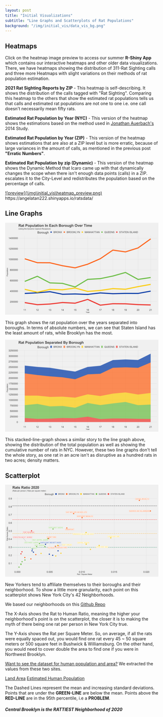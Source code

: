 ```yaml
---
layout: post
title: "Initial Visualizations"
subtitle: "Line Graphs and Scatterplots of Rat Populations"
background: "/img/initial_vis/data_vis_bg.png"
---
```


## Heatmaps

Click on the heatmap image preview to access our summer **R-Shiny App** which contains our interactive heatmaps and other older data visualizations. There, we have heatmaps showing the distribution of 311-Rat Sighting calls and three more Heatmaps with slight variations on their methods of rat population estimation.

**2021 Rat Sighting Reports by ZIP** - This heatmap is self-describing. It shows the distribution of the calls tagged with "Rat Sighting". Comparing this heatmap to the others that show the estimated rat populations tells us that calls and estimated rat populations are not one to one i.e. one call doesn't necessarily mean fifty rats.

**Estimated Rat Population by Year (NYC)** - This version of the heatmap shows the estimations based on the method used in [Jonathan Auerbach's](https://rss.onlinelibrary.wiley.com/doi/full/10.1111/j.1740-9713.2014.00764.x) 2014 Study.

**Estimated Rat Population by Year (ZIP)** - This version of the heatmap shows estimations that are also at a ZIP level but is more erratic, because of large variances in the amount of calls, as mentioned in the previous post **"Erratic Numbers"**.

**Estimated Rat Population by zip (Dynamic)** - This version of the heatmap shows the Dynamic Method that Icaro came up with that dynamically changes the scope when there isn't enough data points (calls) in a ZIP. escalates it to the City-Level and redistributes the population based on the percentage of calls.

<a href="https://angelatan222.shinyapps.io/ratsdata/" target="_blank">
![preview](\img\initial_vis\heatmap_preview.png)</a>
<span class="caption text-muted">https://angelatan222.shinyapps.io/ratsdata/</span>

## Line Graphs

![Non-Stacked](\img\initial_vis\mari_Graph_Non-Stacked_3x5.png)

This graph shows the rat population over the years separated into boroughs. In terms of absolute numbers, we can see that Staten Island has the least amount of rats, while Brooklyn has the most.

![Stacked](/img/initial_vis/Graph_Stacked_3x5.png)

This stacked-line-graph shows a similar story to the line graph above, showing the distribution of the total population as well as showing the cumulative number of rats in NYC. However, these two line graphs don't tell the whole story, as one rat in an acre isn't as disruptive as a hundred rats in two acres; density matters.

## Scatterplot

![Scatterplot](\img\initial_vis\mari_graphNYCRatio20_3x5.png)

New Yorkers tend to affiliate themselves to their boroughs and their neighborhood. To show a little more granularity, each point on this scatterplot shows New York City's 42 Neighborhoods.

We based our neighborhoods on this [Github Repo](https://github.com/erikgregorywebb/nyc-housing/blob/master/Data/nyc-zip-codes.csv)

The X-Axis shows the Rat to Human Ratio, meaning the higher your neighborhood's point is on the scatterplot, the closer it is to making the myth of there being one rat per person in New York City true.

The Y-Axis shows the Rat per Square Meter. So, on average, if all the rats were equally spaced out, you would find one rat every 45 ~ 50 square meters or 500 square feet in Bushwick & Williamsburg. On the other hand, you would need to cover double the area to find one if you were in Northwest Brooklyn.

[Want to see the dataset for human population and area?](https://github.com/marmar897/RatsData/blob/main/DataSets/num_people_and_area.csv) We extracted the values from these two sites. 

[Land Area](https://namecensus.com/zip-codes/new-york/city/new-york/)
[Estimated Human Population](https://data.census.gov/cedsci/table?q=S0101%3A%20AGE%20AND%20SEX)

The Dashed Lines represent the mean and increasing standard deviations. Points that are under the **GREEN-LINE** are below the mean. Points above the **RED-LINE** are in the 95th percentile, i.e a **PROBLEM**.

##### Central Brooklyn is the RATTIEST Neighborhood of 2020
